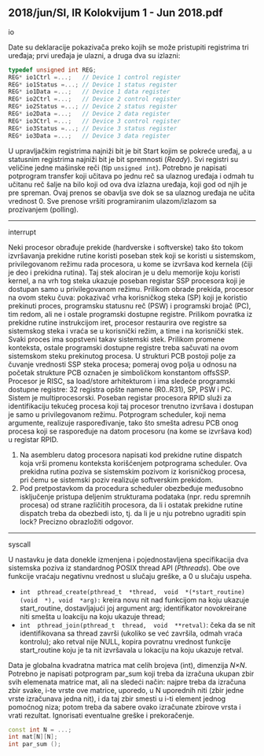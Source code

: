 2018/jun/SI, IR Kolokvijum 1 - Jun 2018.pdf
--------------------------------------------------------------------------------
io

Date  su  deklaracije  pokazivača  preko  kojih  se  može  pristupiti  registrima  tri  uređaja;  prvi
uređaja je ulazni, a druga dva su izlazni:
```cpp
typedef unsigned int REG;
REG* io1Ctrl =...;   // Device 1 control register
REG* io1Status =...; // Device 1 status register
REG* io1Data =...;   // Device 1 data register
REG* io2Ctrl =...;   // Device 2 control register
REG* io2Status =...; // Device 2 status register
REG* io2Data =...;   // Device 2 data register
REG* io3Ctrl =...;   // Device 3 control register
REG* io3Status =...; // Device 3 status register
REG* io3Data =...;   // Device 3 data register
```
U  upravljačkim  registrima  najniži  bit  je  bit Start kojim  se  pokreće  uređaj,  a  u  statusnim
registrima najniži bit je bit spremnosti (*Ready*). Svi registri su veličine jedne mašinske reči
(tip `unsigned int`).
Potrebno  je  napisati potprogram transfer koji  učitava  po  jednu  reč  sa  ulaznog uređaja  i
odmah tu učitanu reč šalje na bilo  koji  od  ova  dva izlazna uređaja,  koji  god  od  njih  je  pre
spreman.  Ovaj  prenos  se  obavlja  sve  dok  se  sa  ulaznog  uređaja  ne  učita  vrednost  0.  Sve
prenose vršiti programiranim ulazom/izlazom sa prozivanjem (polling).


--------------------------------------------------------------------------------
interrupt

Neki procesor obrađuje prekide (hardverske i softverske) tako što tokom izvršavanja prekidne
rutine  koristi  poseban  stek  koji  se  koristi  u  sistemskom,  privilegovanom  režimu  rada
procesora, u kome se izvršava kod kernela (čiji je deo i prekidna rutina).
Taj stek alociran je u delu memorije koju koristi kernel, a na vrh tog steka ukazuje poseban registar SSP procesora
koji je dostupan samo u privilegovanom režimu.
Prilikom obrade prekida, procesor na ovom steku čuva: pokazivač vrha korisničkog steka (SP)
koji je koristio prekinuti proces, programsku statusnu reč (PSW) i programski brojač (PC),
tim  redom, ali ne i ostale programski dostupne registre. Prilikom povratka iz prekidne rutine
instrukcijom iret, procesor restaurira ove registre sa sistemskog steka i vraća se u korisnički
režim, a time i na korisnički stek.
Svaki   proces   ima   sopstveni   takav   sistemski   stek. Prilikom   promene   konteksta,   ostale
programski dostupne registre treba sačuvati na ovom sistemskom steku prekinutog procesa. U
strukturi PCB postoji polje za čuvanje vrednosti SSP steka procesa; pomeraj ovog polja u
odnosu na početak strukture PCB označen je simboličkom konstantom offsSSP.
Procesor  je  RISC,  sa load/store arhitekturom i ima sledeće programski dostupne registre: 32
registra opšte namene (R0..R31), SP, PSW i PC.
Sistem je multiprocesorski. Poseban registar procesora RPID služi za identifikaciju tekućeg
procesa  koji  taj  procesor  trenutno  izvršava  i  dostupan  je  samo  u  privilegovanom  režimu.
Potprogram scheduler,  koji nema  argumente,  realizuje  raspoređivanje,  tako  što  smešta
adresu PCB onog procesa koji se raspoređuje na datom procesoru (na kome se izvršava kod) u
registar RPID.

1. Na asembleru datog procesora napisati kod prekidne rutine dispatch koja vrši promenu
konteksta korišćenjem potprograma scheduler.  Ova  prekidna  rutina  poziva  se  sistemskim
pozivom iz korisničkog procesa, pri čemu se sistemski poziv realizuje softverskim prekidom.
2. Pod   pretpostavkom   da   procedura scheduler obezbeđuje  međusobno  isključenje
pristupa  deljenim  strukturama  podataka  (npr.  redu  spremnih  procesa)  od  strane  različitih
procesora,  da  li  i  ostatak  prekidne  rutine dispatch treba  da  obezbedi  isto,  tj.  da  li  je  u  nju
potrebno ugraditi spin lock? Precizno obrazložiti odgovor.

--------------------------------------------------------------------------------
syscall

U nastavku je data donekle izmenjena i pojednostavljena specifikacija dva sistemska poziva iz
standardnog POSIX  thread API  (*Pthreads*). Obe ove funkcije vraćaju negativnu vrednost u
slučaju greške, a 0 u slučaju uspeha.

- `int  pthread_create(pthread_t  *thread,  void  *(*start_routine)(void  *), void  *arg):` 
kreira   novu   nit   nad   funkcijom   na   koju   ukazuje start_routine,
dostavljajući joj argument arg; identifikator novokreirane niti smešta u loakciju na koju
ukazuje thread;
- `int  pthread_join(pthread_t  thread,  void  **retval)`:  čeka  da  se  nit
identifikovana  sa thread završi  (ukoliko  se  već  završila,  odmah  vraća  kontrolu);  ako
retval nije NULL,  kopira  povratnu  vrednost  funkcije start_routine koju  je  ta  nit
izvršavala u lokaciju na koju ukazuje retval.

Data  je  globalna  kvadratna  matrica mat celih  brojeva  (int),  dimenzija *N×N*.  Potrebno  je
napisati potprogram par_sum koji treba da izračuna ukupan zbir svih elemenata matrice mat,
ali na sledeći način: najpre treba da izračuna zbir svake, i-te vrste ove matrice, uporedo, u N
uporednih niti (zbir jedne vrste izračunava jedna nit), i da taj zbir smesti u i-ti element jednog
pomoćnog  niza;  potom  treba  da  sabere  ovako  izračunate  zbirove  vrsta  i  vrati  rezultat.
Ignorisati eventualne greške i prekoračenje.

```cpp
const int N = ...;
int mat[N][N];
int par_sum ();
```
